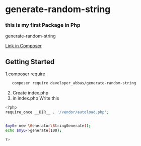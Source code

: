 # generate-random-string
### this is my first Package in Php 

generate-random-string 

[Link in Composer](https://packagist.org/packages/developer_abbas/generate-random-string)
## Getting Started
1.composer require 
```sh
   composer require developer_abbas/generate-random-string
   ```
   2. Create index.php
   3. in index.php Write this
```sh
<?php 
require_once __DIR__ . '/vendor/autoload.php';


$myG= new \Generator\StringGenerate();
echo $myG->generate(100);

?>
   ```
